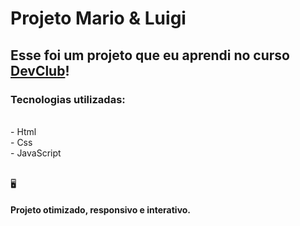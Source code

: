<h1>Projeto Mario & Luigi</h1>

<h2>Esse foi um projeto que eu aprendi no curso <a href="https://rodolfomori.com.br/devclub">DevClub</a>!</h2>
<h3>Tecnologias utilizadas:</h3>
<br>
  - Html 
<br>
  - Css
<br>
  - JavaScript
<br>
<br>

&#128421;
<h4>Projeto otimizado, responsivo e interativo.</h4>


